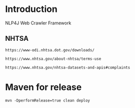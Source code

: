 # Introduction 

NLP4J Web Crawler Framework

## NHTSA

	https://www-odi.nhtsa.dot.gov/downloads/
	
	https://www.nhtsa.gov/about-nhtsa/terms-use
	
	https://www.nhtsa.gov/nhtsa-datasets-and-apis#complaints

# Maven for release

```
mvn -DperformRelease=true clean deploy
```

	